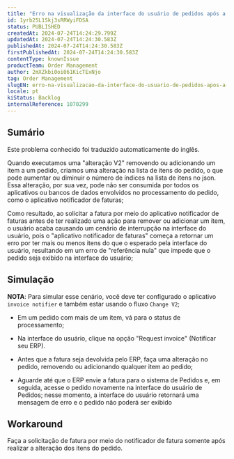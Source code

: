 ```yaml
---
title: "Erro na visualização da interface do usuário de pedidos após a solicitação da fatura via aplicativo"
id: 1yrb25L1Skj3sRRWyiFDSA
status: PUBLISHED
createdAt: 2024-07-24T14:24:29.799Z
updatedAt: 2024-07-24T14:24:30.583Z
publishedAt: 2024-07-24T14:24:30.583Z
firstPublishedAt: 2024-07-24T14:24:30.583Z
contentType: knownIssue
productTeam: Order Management
author: 2mXZkbi0oi061KicTExNjo
tag: Order Management
slugEN: erro-na-visualizacao-da-interface-do-usuario-de-pedidos-apos-a-solicitacao-da-fatura-via-aplicativo
locale: pt
kiStatus: Backlog
internalReference: 1070299
---
```


## Sumário

<div class="alert alert-info">
  <p>Este problema conhecido foi traduzido automaticamente do inglês.</p>
</div>


Quando executamos uma "alteração V2" removendo ou adicionando um item a um pedido, criamos uma alteração na lista de itens do pedido, o que pode aumentar ou diminuir o número de índices na lista de itens no json. Essa alteração, por sua vez, pode não ser consumida por todos os aplicativos ou bancos de dados envolvidos no processamento do pedido, como o aplicativo notificador de faturas;

Como resultado, ao solicitar a fatura por meio do aplicativo notificador de faturas antes de ter realizado uma ação para remover ou adicionar um item, o usuário acaba causando um cenário de interrupção na interface do usuário, pois o "aplicativo notificador de faturas" começa a retornar um erro por ter mais ou menos itens do que o esperado pela interface do usuário, resultando em um erro de "referência nula" que impede que o pedido seja exibido na interface do usuário;

## Simulação



**NOTA**: Para simular esse cenário, você deve ter configurado o aplicativo `invoice notifier` e também estar usando o fluxo `Change V2`;


- Em um pedido com mais de um item, vá para o status de processamento;


- Na interface do usuário, clique na opção "Request invoice" (Notificar seu ERP).


- Antes que a fatura seja devolvida pelo ERP, faça uma alteração no pedido, removendo ou adicionando qualquer item ao pedido;


- Aguarde até que o ERP envie a fatura para o sistema de Pedidos e, em seguida, acesse o pedido novamente na interface do usuário de Pedidos; nesse momento, a interface do usuário retornará uma mensagem de erro e o pedido não poderá ser exibido

## Workaround


Faça a solicitação de fatura por meio do notificador de fatura somente após realizar a alteração dos itens do pedido.






